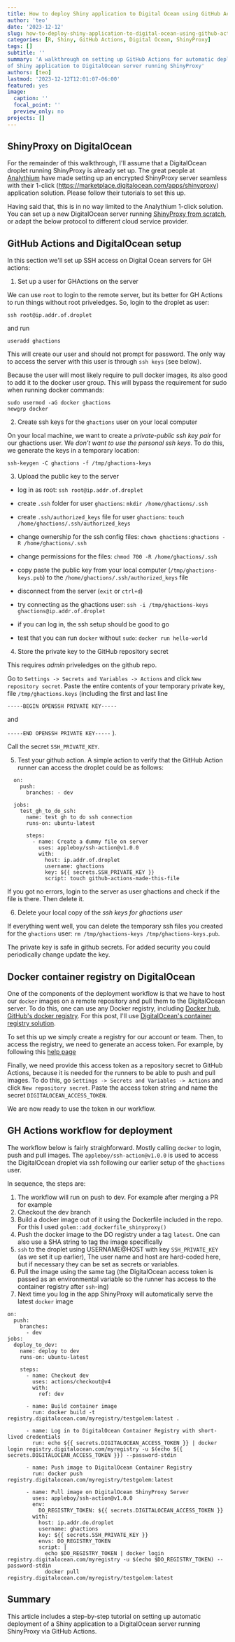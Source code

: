 ```yaml
---
title: How to deploy Shiny application to Digital Ocean using GitHub Actions
author: 'teo'
date: '2023-12-12'
slug: how-to-deploy-shiny-application-to-digital-ocean-using-github-actions
categories: [R, Shiny, GitHub Actions, Digital Ocean, ShinyProxy]
tags: []
subtitle: ''
summary: 'A walkthrough on setting up GitHub Actions for automatic deployment 
of Shiny application to DigitalOcean server running ShinyProxy'
authors: [teo]
lastmod: '2023-12-12T12:01:07-06:00'
featured: yes
image:
  caption: ''
  focal_point: ''
  preview_only: no
projects: []
---
```


## ShinyProxy on DigitalOcean

For the remainder of this walkthrough, I'll assume that a DigitalOcean droplet
running ShinyProxy is already set up. The great people at [Analythium](https://analythium.io/) have made setting up an encrypted ShinyProxy server seamless with their 1-click (https://marketplace.digitalocean.com/apps/shinyproxy) application solution. Please follow their tutorials to set this up.

Having said that, this is in no way limited to the Analythium 1-click solution.
You can set up a new DigitalOcean server running [ShinyProxy from scratch](https://www.shinyproxy.io/documentation/getting-started/), or adapt the below protocol to different cloud service provider.

## GitHub Actions and DigitalOcean setup

In this section we'll set up SSH access on Digital Ocean servers for GH actions:

1. Set up a user for GHActions on the server

We can use `root` to login to the remote server, but its better for GH Actions
to run things without root priveledges. So, login to the droplet as user:

```
ssh root@ip.addr.of.droplet
```

and run

```
useradd ghactions
```

This will create our user and should not prompt for password. The only way to
access the server with this user is through `ssh keys` (see below).

Because the user will most likely require to pull docker images, its also good
to add it to the docker user group. This will bypass the requirement for sudo
when running docker commands:

```
sudo usermod -aG docker ghactions
newgrp docker
```

2. Create ssh keys for the `ghactions` user on your local computer

On your local machine, we want to create a _private-public ssh key pair_ for
our ghactions user. We _don’t want to use the personal ssh keys_. To do this,
we generate the keys in a temporary location:

```
ssh-keygen -C ghactions -f /tmp/ghactions-keys
```

3. Upload the public key to the server

- log in as root: `ssh root@ip.addr.of.droplet`

- create `.ssh` folder for user `ghactions`: `mkdir /home/ghactions/.ssh`

- create `.ssh/authorized_keys` file for user `ghactions`: `touch /home/ghactions/.ssh/authorized_keys`

- change ownership for the ssh config files: `chown ghactions:ghactions -R /home/ghactions/.ssh`

- change permissions for the files: `chmod 700 -R /home/ghactions/.ssh`

- copy paste the public key from your local computer (`/tmp/ghactions-keys.pub`)
  to the `/home/ghactions/.ssh/authorized_keys` file

- disconnect from the server (`exit` or `ctrl+d`)

- try connecting as the ghactions user: `ssh -i /tmp/ghactions-keys ghactions@ip.addr.of.droplet`

- if you can log in, the ssh setup should be good to go

- test that you can run `docker` without `sudo`: `docker run hello-world`

4. Store the private key to the GitHub repository secret

This requires _admin_ priveledges on the github repo.

Go to `Settings -> Secrets and Variables -> Actions` and click `New repository secret`.
Paste the entire contents of your temporary private key, file `/tmp/ghactions.keys`
(including the first and last line

`-----BEGIN OPENSSH PRIVATE KEY-----`

and

`-----END OPENSSH PRIVATE KEY-----`
).

Call the secret `SSH_PRIVATE_KEY`.

5. Test your github action. A simple action to verify that the GitHub Action
   runner can access the droplet could be as follows:

```
  on:
    push:
      branches: - dev

  jobs:
    test_gh_to_do_ssh:
      name: test gh to do ssh connection
      runs-on: ubuntu-latest

      steps:
        - name: Create a dummy file on server
          uses: appleboy/ssh-action@v1.0.0
          with:
            host: ip.addr.of.droplet
            username: ghactions
            key: ${{ secrets.SSH_PRIVATE_KEY }}
            script: touch github-actions-made-this-file
```

If you got no errors, login to the server as user ghactions and check if the
file is there. Then delete it.

6. Delete your local copy of the _ssh keys for ghactions user_

If everything went well, you can delete the temporary ssh files you created for
the `ghactions` user: `rm /tmp/ghactions-keys /tmp/ghactions-keys.pub`.

The private key is safe in github secrets. For added security you could periodically
change update the key.

## Docker container registry on DigitalOcean

One of the components of the deployment workflow is that we have to host our `docker`
images on a remote repository and pull them to the DigitalOcean server. To do this,
one can use any Docker registry, including [Docker hub](hub.docker.com), [GitHub's docker registry](https://docs.github.com/en/packages/working-with-a-github-packages-registry/working-with-the-docker-registry). For this post, I'll use [DigitalOcean's container
registry solution](https://www.digitalocean.com/products/container-registry).

To set this up we simply create a registry for our account or team. Then, to access
the registry, we need to generate an access token. For example, by following this
[help page](https://docs.digitalocean.com/reference/api/create-personal-access-token/)

Finally, we need provide this access token as a repository secret to GitHub Actions,
because it is needed for the runners to be able to push and pull images. To do this,
go `Settings -> Secrets and Variables -> Actions` and click `New repository secret`.
Paste the access token string and name the secret `DIGITALOCEAN_ACCESS_TOKEN`.

We are now ready to use the token in our workflow.

## GH Actions workflow for deployment

The workflow below is fairly straighforward. Mostly calling `docker` to
login, push and pull images. The `appleboy/ssh-action@v1.0.0` is used to
access the DigitalOcean droplet via ssh following our earlier setup of the
`ghactions` user.

In sequence, the steps are:

1. The workflow will run on push to dev. For example after merging a PR for example
2. Checkout the dev branch
3. Build a docker image out of it using the Dockerfile included in the repo.
   For this I used `golem::add_dockerfile_shinyproxy()`
4. Push the docker image to the DO registry under a tag `latest`. One can also use
   a SHA string to tag the image specifically
5. `ssh` to the droplet using USERNAME@HOST with key `SSH_PRIVATE_KEY` (as we set it up earlier),
   The user name and host are hard-coded here, but if necessary they can be set as
   secrets or variables.
6. Pull the image using the same tag (the DigitalOcean access token is passed as
   an environmental variable so the runner has access to the container registry after `ssh`-ing)
7. Next time you log in the app ShinyProxy will automatically serve the latest `docker` image

```
on:
  push:
    branches:
      - dev
jobs:
  deploy_to_dev:
    name: deploy to dev
    runs-on: ubuntu-latest

    steps:
      - name: Checkout dev
        uses: actions/checkout@v4
        with:
          ref: dev

      - name: Build container image
        run: docker build -t registry.digitalocean.com/myregistry/testgolem:latest .

      - name: Log in to DigitalOcean Container Registry with short-lived credentials
        run: echo ${{ secrets.DIGITALOCEAN_ACCESS_TOKEN }} | docker login registry.digitalocean.com/myregistry -u $(echo ${{ secrets.DIGITALOCEAN_ACCESS_TOKEN }}) --password-stdin

      - name: Push image to DigitalOcean Container Registry
        run: docker push registry.digitalocean.com/myregistry/testgolem:latest

      - name: Pull image on DigitalOcean ShinyProxy Server
        uses: appleboy/ssh-action@v1.0.0
        env:
          DO_REGISTRY_TOKEN: ${{ secrets.DIGITALOCEAN_ACCESS_TOKEN }}
        with:
          host: ip.addr.do.droplet
          username: ghactions
          key: ${{ secrets.SSH_PRIVATE_KEY }}
          envs: DO_REGISTRY_TOKEN
          script: |
            echo $DO_REGISTRY_TOKEN | docker login registry.digitalocean.com/myregistry -u $(echo $DO_REGISTRY_TOKEN) --password-stdin
            docker pull registry.digitalocean.com/myregistry/testgolem:latest
```

## Summary

This article includes a step-by-step tutorial on setting up automatic deployment
of a Shiny application to a DigitalOcean server running ShinyProxy via GitHub Actions.
